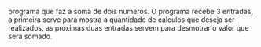 programa que faz a soma de dois numeros.
O programa recebe 3 entradas, a primeira serve para mostra a quantidade de calculos que deseja ser realizados, as proximas duas entradas servem para desmotrar o valor que sera somado.
